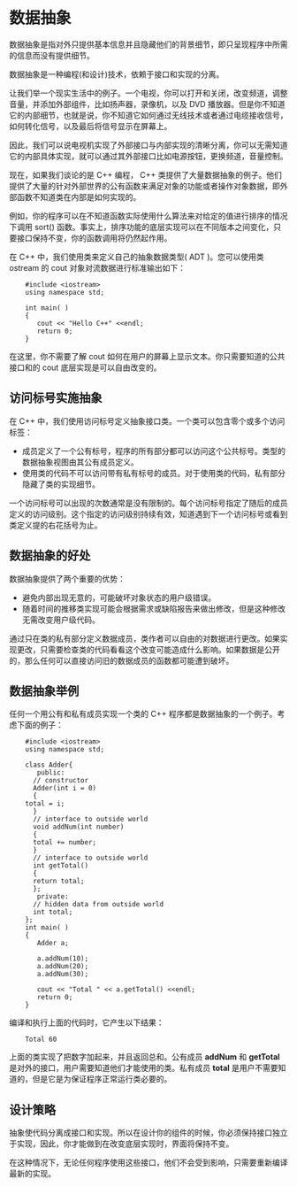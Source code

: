 # 数据抽象

数据抽象是指对外只提供基本信息并且隐藏他们的背景细节，即只呈现程序中所需的信息而没有提供细节。

数据抽象是一种编程(和设计)技术，依赖于接口和实现的分离。

让我们举一个现实生活中的例子。一个电视，你可以打开和关闭，改变频道，调整音量，并添加外部组件，比如扬声器，录像机，以及 DVD 播放器。但是你不知道它的内部细节，也就是说，你不知道它如何通过无线技术或者通过电缆接收信号，如何转化信号，以及最后将信号显示在屏幕上。

因此，我们可以说电视机实现了外部接口与内部实现的清晰分离，你可以无需知道它的内部具体实现，就可以通过其外部接口比如电源按钮，更换频道，音量控制。

现在，如果我们谈论的是 C++ 编程， C++ 类提供了大量数据抽象的例子。他们提供了大量的针对外部世界的公有函数来满足对象的功能或者操作对象数据，即外部函数不知道类在内部是如何实现的。

例如，你的程序可以在不知道函数实际使用什么算法来对给定的值进行排序的情况下调用 sort() 函数。事实上，排序功能的底层实现可以在不同版本之间变化，只要接口保持不变，你的函数调用将仍然起作用。

在 C++ 中，我们使用类来定义自己的抽象数据类型( ADT )。您可以使用类 ostream 的 cout 对象对流数据进行标准输出如下：

```
    #include <iostream>
    using namespace std;
    
    int main( )
    {
       cout << "Hello C++" <<endl;
       return 0;
    }
```

在这里，你不需要了解 cout 如何在用户的屏幕上显示文本。你只需要知道的公共接口和的 cout 底层实现是可以自由改变的。

## 访问标号实施抽象

在 C++ 中，我们使用访问标号定义抽象接口类。一个类可以包含零个或多个访问标签：

- 成员定义了一个公有标号，程序的所有部分都可以访问这个公共标号。类型的数据抽象视图由其公有成员定义。
- 使用类的代码不可以访问带有私有标号的成员。对于使用类的代码，私有部分隐藏了类的实现细节。

一个访问标号可以出现的次数通常是没有限制的。每个访问标号指定了随后的成员定义的访问级别。这个指定的访问级别持续有效，知道遇到下一个访问标号或看到类定义提的右花括号为止。

## 数据抽象的好处

数据抽象提供了两个重要的优势：

- 避免内部出现无意的，可能破坏对象状态的用户级错误。　　　　
- 随着时间的推移类实现可能会根据需求或缺陷报告来做出修改，但是这种修改无需改变用户级代码。

通过只在类的私有部分定义数据成员，类作者可以自由的对数据进行更改。如果实现更改，只需要检查类的代码看看这个改变可能造成什么影响。如果数据是公开的，那么任何可以直接访问旧的数据成员的函数都可能遭到破坏。

## 数据抽象举例

任何一个用公有和私有成员实现一个类的 C++ 程序都是数据抽象的一个例子。考虑下面的例子：

```
    #include <iostream>
    using namespace std;
    
    class Adder{
       public:
      // constructor
      Adder(int i = 0)
      {
    total = i;
      }
      // interface to outside world
      void addNum(int number)
      {
      total += number;
      }
      // interface to outside world
      int getTotal()
      {
      return total;
      };
       private:
      // hidden data from outside world
      int total;
    };
    int main( )
    {
       Adder a;
       
       a.addNum(10);
       a.addNum(20);
       a.addNum(30);
    
       cout << "Total " << a.getTotal() <<endl;
       return 0;
    }
```

编译和执行上面的代码时，它产生以下结果：

```
    Total 60
```

上面的类实现了把数字加起来，并且返回总和。公有成员 **addNum** 和 **getTotal** 是对外的接口，用户需要知道他们才能使用的类。私有成员 **total** 是用户不需要知道的，但是它是为保证程序正常运行类必要的。

## 设计策略

抽象使代码分离成接口和实现。所以在设计你的组件的时候，你必须保持接口独立于实现，因此，你才能做到在改变底层实现时，界面将保持不变。

在这种情况下，无论任何程序使用这些接口，他们不会受到影响，只需要重新编译最新的实现。
